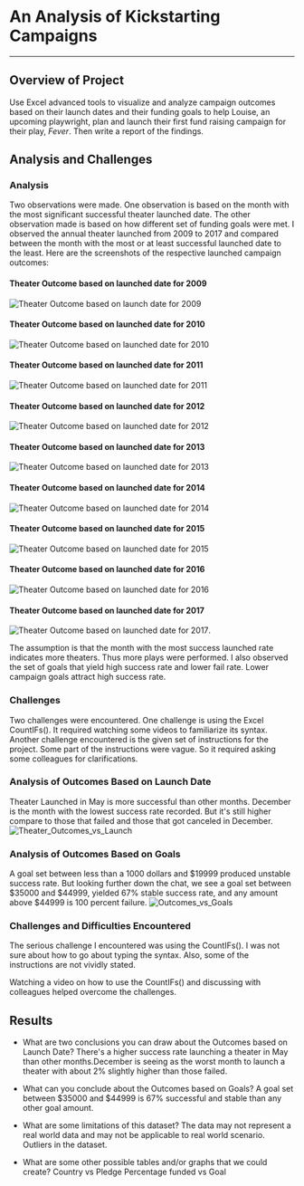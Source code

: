 # An Analysis of Kickstarting Campaigns

***

## Overview of Project

Use Excel advanced tools to visualize and analyze campaign outcomes based on their launch dates and their funding goals to help Louise, an upcoming playwright, plan and launch their first fund raising campaign for their play, *Fever*. Then write a report of the findings.

## Analysis and Challenges

### Analysis

Two observations were made. One observation is based on the month with the most significant successful theater launched date. The other observation made is based on how different set of funding goals were met. I observed the annual theater launched from 2009 to 2017 and compared between the month with the most or at least successful launched date to the least. Here are the screenshots of the respective launched campaign outcomes:

#### Theater Outcome based on launched date for 2009

![Theater Outcome based on launch date for 2009](/Resources/Theater%20Outcome%20based%20on%20launched%20date%20for%202009.png)

#### Theater Outcome based on launched date for 2010

![Theater Outcome based on launched date for 2010](/Resources/Theater%20Outcome%20based%20on%20launched%20date%20for%202010.png)

#### Theater Outcome based on launched date for 2011

![Theater Outcome based on launched date for 2011](/Resources/Theater%20Outcome%20based%20on%20launched%20date%20for%202011.png)

#### Theater Outcome based on launched date for 2012

![Theater Outcome based on launched date for 2012](/Resources/Theater%20Outcome%20based%20on%20launched%20date%20for%202012.png)

#### Theater Outcome based on launched date for 2013

![Theater Outcome based on launched date for 2013](/Resources/Theater%20Outcome%20based%20on%20launched%20date%20for%202013.png)

#### Theater Outcome based on launched date for 2014

![Theater Outcome based on launched date for 2014](/Resources/Theater%20Outcome%20based%20on%20launched%20date%20for%202014.png)

#### Theater Outcome based on launched date for 2015

![Theater Outcome based on launched date for 2015](/Resources/Theater%20Outcome%20based%20on%20launched%20date%20for%202015.png)

#### Theater Outcome based on launched date for 2016

![Theater Outcome based on launched date for 2016](/Resources/Theater%20Outcome%20based%20on%20launched%20date%20for%202016.png)

#### Theater Outcome based on launched date for 2017

![Theater Outcome based on launched date for 2017](/Resources/Theater%10Outcome%10based%10on%10launched%10date%10for%102017.png).

The assumption is that the month with the most success launched rate indicates more theaters. Thus more plays were performed. I also observed the set of goals that yield high success rate and lower fail rate. Lower campaign goals attract high success rate.

### Challenges

Two challenges were encountered. One challenge is using the Excel CountIFs(). It required watching some videos to familiarize its syntax. Another challenge encountered is the given set of instructions for the project. Some part of the instructions were vague. So it required asking some colleagues for clarifications.

### Analysis of Outcomes Based on Launch Date

Theater Launched in May is more successful than other months. December is the month with the lowest success rate recorded. But it's still higher compare to those that failed and those that got canceled in December.
![Theater_Outcomes_vs_Launch](https://user-images.githubusercontent.com/69058584/103737594-17fd8700-4fb8-11eb-8c3b-e57581ab8c75.png)

### Analysis of Outcomes Based on Goals

A goal set between less than a 1000 dollars and $19999 produced unstable success rate. But looking further down the chat, we see a goal set between $35000 and $44999, yielded 67% stable success rate, and any amount above $44999 is 100 percent failure.
![Outcomes_vs_Goals](\Resources\Outcomes_vs_Goals.png)

### Challenges and Difficulties Encountered

The serious challenge I encountered was using the CountIFs(). I was not sure about how to go about typing the syntax. Also, some of the instructions are not vividly stated.

Watching a video on how to use the CountIFs() and discussing with colleagues helped overcome the challenges.

## Results

- What are two conclusions you can draw about the Outcomes based on Launch Date?
There's a higher success rate launching a theater in May than other months.December is seeing as the worst month to launch a theater with about 2% slightly higher than those failed.

- What can you conclude about the Outcomes based on Goals?
A goal set between $35000 and $44999 is 67% successful and stable than any other goal amount.

- What are some limitations of this dataset?
The data may not represent a real world data and may not be applicable to real world scenario. Outliers in the dataset.

- What are some other possible tables and/or graphs that we could create?
Country vs Pledge
Percentage funded vs Goal
